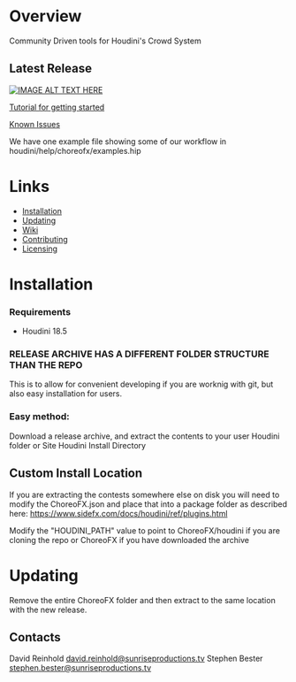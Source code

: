 # Overview

Community Driven tools for Houdini's Crowd System

## Latest Release 
[![IMAGE ALT TEXT HERE](https://img.youtube.com/vi/Z2sMXyhyOPQ/0.jpg)](https://youtu.be/Z2sMXyhyOPQ)

[Tutorial for getting started](https://github.com/SunriseProductions/ChoreoFX/wiki/Creating-a-Procedural-Crowd)

[Known Issues](https://github.com/SunriseProductions/ChoreoFX/wiki/Known-Issues)

We have one example file showing some of our workflow in houdini/help/choreofx/examples.hip

# Links

- [Installation](#installation)
- [Updating](#updating)
- [Wiki](https://github.com/SunriseProductions/ChoreoFX/wiki)
- [Contributing](CONTRIBUTING.md)
- [Licensing](LICENSE)

# Installation
### Requirements
- Houdini 18.5

### RELEASE ARCHIVE HAS A DIFFERENT FOLDER STRUCTURE THAN THE REPO
This is to allow for convenient developing if you are worknig with git, but also easy installation for users.

### Easy method:
Download a release archive, and extract the contents to your user Houdini folder or Site Houdini Install Directory

## Custom Install Location
If you are extracting the contests somewhere else on disk you will need to modify the ChoreoFX.json and place that into a package folder as described here:
https://www.sidefx.com/docs/houdini/ref/plugins.html

Modify the "HOUDINI_PATH" value to point to ChoreoFX/houdini if you are cloning the repo or ChoreoFX if you have downloaded the archive

# Updating
Remove the entire ChoreoFX folder and then extract to the same location with the new release.


## Contacts
David Reinhold david.reinhold@sunriseproductions.tv 
Stephen Bester stephen.bester@sunriseproductions.tv
